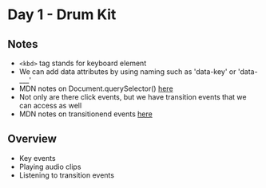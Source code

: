 # Day 1 - Drum Kit

## Notes

- ```<kbd>``` tag stands for keyboard element
- We can add data attributes by using naming such as 'data-key' or 'data-___'
- MDN notes on Document.querySelector() [here](https://developer.mozilla.org/en-US/docs/Web/API/Document/querySelector)
- Not only are there click events, but we have transition events that we can access as well
- MDN notes on transitionend events [here](https://developer.mozilla.org/en-US/docs/Web/API/HTMLElement/transitionend_event)

## Overview

- Key events
- Playing audio clips
- Listening to transition events
